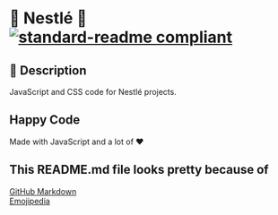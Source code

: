 # 🍫 Nestlé 🍫 [![standard-readme compliant](https://img.shields.io/badge/readme%20style-standard-brightgreen.svg?style=flat-square)](https://github.com/RichardLitt/standard-readme)

## 🔖 Description

JavaScript and CSS code for Nestlé projects.

## Happy Code

Made with JavaScript and a lot of ❤️

## This README.md file looks pretty because of

[GitHub Markdown](https://guides.github.com/features/mastering-markdown/) \
[Emojipedia](https://emojipedia.org/)
